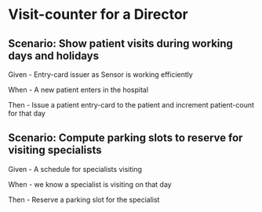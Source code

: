 # Visit-counter for a Director

## Scenario: Show patient visits during working days and holidays

Given - Entry-card issuer as Sensor is working efficiently

When - A new patient enters in the hospital

Then - Issue a patient entry-card to the patient and
increment patient-count for that day

## Scenario: Compute parking slots to reserve for visiting specialists

Given - A schedule for specialists visiting

When - we know a specialist is visiting on
that day

Then - Reserve a parking slot for the specialist
